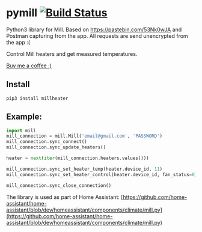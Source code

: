 # pymill [![Build Status](https://travis-ci.org/Danielhiversen/pymill.svg?branch=master)](https://travis-ci.org/Danielhiversen/pymill)

Python3 library for Mill.
Based on https://pastebin.com/53Nk0wJA and Postman capturing from the app.
All requests are send unencrypted from the app :(

Control Mill heaters and get measured temperatures.

[Buy me a coffee :)](http://paypal.me/dahoiv)


## Install
```
pip3 install millheater
```

## Example:

```python
import mill
mill_connection = mill.Mill('email@gmail.com', 'PASSWORD')
mill_connection.sync_connect()
mill_connection.sync_update_heaters()

heater = next(iter(mill_connection.heaters.values()))

mill_connection.sync_set_heater_temp(heater.device_id, 11)
mill_connection.sync_set_heater_control(heater.device_id, fan_status=0)

mill_connection.sync_close_connection()

```

The library is used as part of Home Assistant: [https://github.com/home-assistant/home-assistant/blob/dev/homeassistant/components/climate/mill.py](https://github.com/home-assistant/home-assistant/blob/dev/homeassistant/components/climate/mill.py)
